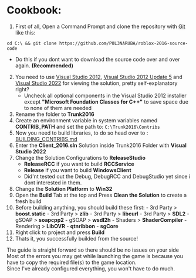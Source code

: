 # Cookbook:
 
 1. First of all, Open a Command Prompt and clone the repository with [Git](https://git-scm.com/) like this:
 ```
 cd C:\ && git clone https://github.com/P0L3NARUBA/roblox-2016-source-code
 ```
   - Do this if you dont want to download the source code over and over again. **(Recommended)**
 2. You need to use [Visual Studio 2012](https://drive.google.com/file/d/1XoA5Av_6OedTwGi_ebTb_XsQ7-RmEKSd/view?usp=sharing), [Visual Studio 2012 Update 5](https://drive.google.com/file/d/1_rrwnITjCl-kcqEKTQWUDJgEegAcKAM6/view?usp=sharing) and [Visual Studio 2022](https://visualstudio.microsoft.com/tr/vs/) for viewing the solution, pretty self-explanatory right?
    - Uncheck all optional components in the Visual Studio 2012 installer except **"Microsoft Foundation Classes for C++"** to save space due to none of them are needed
 3. Rename the folder to **Trunk2016**
 4. Create an environment variable in system variables named **CONTRIB_PATH** and set the path to: ``C:\Trunk2016\Contribs``
 5. Now you need to build libraries, to do so head over to : [BUILDING_CONTRIBS.md](/BUILDING_CONTRIBS.md)
 6. Enter the **Client_2016.sln** Solution inside Trunk2016 Folder with **Visual Studio 2022**
 7. Change the Solution Configurations to **ReleaseStudio**
    - **ReleaseRCC** if you want to build **RCCService**
    - **Release** if you want to build **WindowsClient**
    - Did'nt tested out the Debug, DebugRCC and DebugStudio yet since i dont interested in them.
 8. Change the **Solution Platform** to **Win32**
 9. Open the **Build** Tab at the top and Press **Clean the Solution** to create a fresh build
 10. Before building anything, you should build these first: 
    - 3rd Party > **boost.static** 
    - 3rd Party > **zlib** 
    - 3rd Party > **libcurl** 
    - 3rd Party > **SDL2** 
    - gSOAP > **soapcpp2**
    - gSOAP > **wsdl2h**
    - Shaders > **ShaderCompiler**
    - Rendering > **LibOVR**
    - **qtnribbon** 
    - **sgCore**
 11. Right click to project and press **Build**
 12. Thats it, you successfully builded from the source!

 The guide is straight forward so there should be no issues on your side<br>
 Most of the errors you may get while launching the game is because you have to copy the required file(s) to the game location.<br>
 Since I've already configured everything, you won't have to do much.
